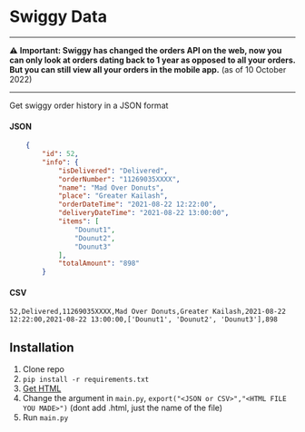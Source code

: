 # Swiggy Data

---

:warning: **Important: Swiggy has changed the orders API on the web, now you can only look at orders dating back to 1 year as opposed to all your orders. But you can still view all your orders in the mobile app.** (as of 10 October 2022)

---

Get swiggy order history in a JSON format

#### JSON
```json
    {
        "id": 52,
        "info": {
            "isDelivered": "Delivered",
            "orderNumber": "11269035XXXX",
            "name": "Mad Over Donuts",
            "place": "Greater Kailash",
            "orderDateTime": "2021-08-22 12:22:00",
            "deliveryDateTime": "2021-08-22 13:00:00",
            "items": [
                "Dounut1",
                "Dounut2",
                "Dounut3"
            ],
            "totalAmount": "898"
        }
```

#### CSV
```csv
52,Delivered,11269035XXXX,Mad Over Donuts,Greater Kailash,2021-08-22 12:22:00,2021-08-22 13:00:00,['Dounut1', 'Dounut2', 'Dounut3'],898
```

## Installation

1. Clone repo
2. ```pip install -r requirements.txt```
3. [Get HTML](https://github.com/myNameArnav/swiggyData/blob/master/Get%20HTML.md)
4. Change the argument in ```main.py```, ```export("<JSON or CSV>","<HTML FILE YOU MADE>")``` (dont add .html, just the name of the file)
5. Run ```main.py```
